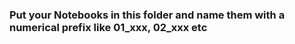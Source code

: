 ### Put your Notebooks in this folder and name them with a numerical prefix like 01_xxx, 02_xxx etc
